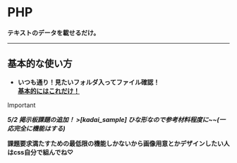 # PHP
**テキストのデータを載せるだけ。**

---

## 基本的な使い方
- **いつも通り！見たいフォルダ入ってファイル確認！**    
<ins>**基本的にはこれだけ！**</ins>

>[!important] 
>***5/2 掲示板課題の追加！ >[kadai_sample] ひな形なので参考材料程度に~~(一応完全に機能はする)***

**課題要求満たすための最低限の機能しかないから画像用意とかデザインしたい人はcss自分で組んでね♡**
